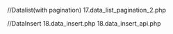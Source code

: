 <!-- sample -->

//Datalist(with pagination)
17.data_list_pagination_2.php

//DataInsert
18.data_insert.php
18.data_insert_api.php
